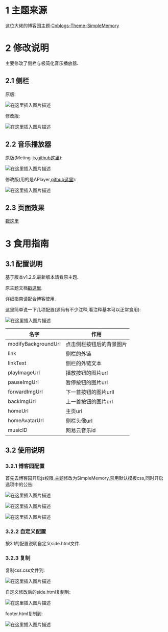 # 1 主题来源
这位大佬的博客园主题:[Cnblogs-Theme-SimpleMemory](https://github.com/BNDong/Cnblogs-Theme-SimpleMemory)
# 2 修改说明
主要修改了侧栏与极简化音乐播放器.
## 2.1 侧栏
原版:

![在这里插入图片描述](https://img-blog.csdnimg.cn/20200419000442305.gif)

修改版:

![在这里插入图片描述](https://img-blog.csdnimg.cn/20200419000608549.gif)

## 2.2 音乐播放器
原版(Meting-js,[github这里](https://github.com/metowolf/MetingJS)):

![在这里插入图片描述](https://img-blog.csdnimg.cn/20200419000953342.gif)

修改版(用的是APlayer,[github这里](https://github.com/MoePlayer/APlayer)):

![在这里插入图片描述](https://img-blog.csdnimg.cn/20200419001143462.gif)

## 2.3 页面效果
[戳这里](https://www.cnblogs.com/6b7b5fc3)

# 3 食用指南
## 3.1 配置说明
基于版本v1.2.9,最新版本请看原主题.

原主题文档[戳这里](https://bndong.github.io/Cnblogs-Theme-SimpleMemory/v1.1/#/).

详细指南请配合博客使用.

这里简单说一下几项配置(源码有不少注释,看注释基本可以正常食用):

![在这里插入图片描述](https://img-blog.csdnimg.cn/20200419002759231.png)

|名字|作用|
|-|-|
|modifyBackgroundUrl|点击侧栏按钮后的背景图片|
|link|侧栏的外链|
|linkText|侧栏的外链文本|
|playImageUrl|播放按钮的图片url|
|pauseImgUrl|暂停按钮的图片url|
|forwardImgUrl|下一首按钮的图片urll|
|backImgUrl|上一首按钮的图片url|
|homeUrl|主页url|
|homeAvatarUrl|侧栏头像url|
|musicID|网易云音乐id|

## 3.2 使用说明
### 3.2.1 博客园配置
首先去博客园开启js权限,主题修改为SimpleMemory,禁用默认模板css,同时开启选项中的公告:

![在这里插入图片描述](https://img-blog.csdnimg.cn/20200416230427500.png)

![在这里插入图片描述](https://img-blog.csdnimg.cn/20200416230502588.png)

![在这里插入图片描述](https://img-blog.csdnimg.cn/20200416230543224.png)

### 3.2.2 自定义配置
按3.1的配置说明自定义side.html文件.
### 3.2.3 复制
复制css.css文件到:

![在这里插入图片描述](https://img-blog.csdnimg.cn/20200419001856878.png)

自定义修改后的side.html复制到:

![在这里插入图片描述](https://img-blog.csdnimg.cn/20200419001928126.png)

footer.html复制到:

![在这里插入图片描述](https://img-blog.csdnimg.cn/2020041900194338.png)





